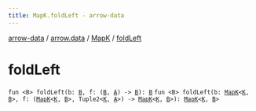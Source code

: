 ```yaml
---
title: MapK.foldLeft - arrow-data
---
```


[arrow-data](../../index.html) / [arrow.data](../index.html) / [MapK](index.html) / [foldLeft](./fold-left.html)

# foldLeft

`fun <B> foldLeft(b: `[`B`](fold-left.html#B)`, f: (`[`B`](fold-left.html#B)`, `[`A`](index.html#A)`) -> `[`B`](fold-left.html#B)`): `[`B`](fold-left.html#B)
`fun <B> foldLeft(b: `[`MapK`](index.html)`<`[`K`](index.html#K)`, `[`B`](fold-left.html#B)`>, f: (`[`MapK`](index.html)`<`[`K`](index.html#K)`, `[`B`](fold-left.html#B)`>, Tuple2<`[`K`](index.html#K)`, `[`A`](index.html#A)`>) -> `[`MapK`](index.html)`<`[`K`](index.html#K)`, `[`B`](fold-left.html#B)`>): `[`MapK`](index.html)`<`[`K`](index.html#K)`, `[`B`](fold-left.html#B)`>`